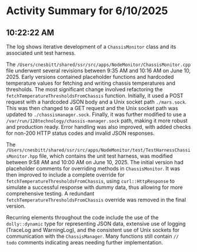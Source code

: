 # Activity Summary for 6/10/2025

## 10:22:22 AM
The log shows iterative development of a `ChassisMonitor` class and its associated unit test harness.

The `/Users/cnesbitt/shared/ssr/src/apps/NodeMonitor/ChassisMonitor.cpp` file underwent several revisions between 9:35 AM and 10:16 AM on June 10, 2025.  Early versions contained placeholder functions and hardcoded temperature values for fetching and writing chassis temperatures and thresholds.  The most significant change involved refactoring the `fetchTemperatureThresholdsFromChassis` function. Initially, it used a POST request with a hardcoded JSON body and a Unix socket path `./mars.sock`. This was then changed to a GET request and the Unix socket path was updated to `./chassismanager.sock`. Finally, it was further modified to use a  `/var/run/128technology/chassis-manager.sock` path, making it more robust and production ready. Error handling was also improved, with added checks for non-200 HTTP status codes and invalid JSON responses.

The `/Users/cnesbitt/shared/ssr/src/apps/NodeMonitor/test/TestHarnessChassisMonitor.hpp` file, which contains the unit test harness, was modified between 9:58 AM and 10:00 AM on June 10, 2025.  The initial version had placeholder comments for overriding methods in `ChassisMonitor`. It was then improved to include a complete override for `fetchTemperatureThresholdsFromChassis`, using `curl::HttpResponse` to simulate a successful response with dummy data, thus allowing for more comprehensive testing.  A redundant `fetchTemperatureThresholdsFromChassis` override was removed in the final version.

Recurring elements throughout the code include the use of the `dolly::dynamic` type for representing JSON data, extensive use of logging (TraceLog and WarningLog), and the consistent use of  Unix sockets for communication with the `ChassisManager`.  Many functions still contain `// todo` comments indicating areas needing further implementation.

